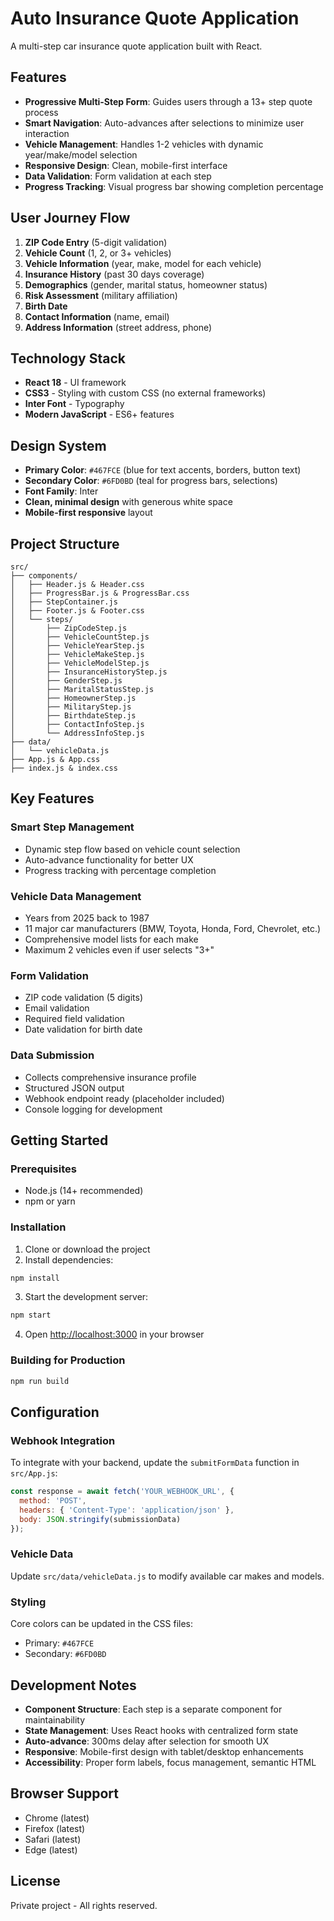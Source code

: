 # Auto Insurance Quote Application

A multi-step car insurance quote application built with React.

## Features

- **Progressive Multi-Step Form**: Guides users through a 13+ step quote process
- **Smart Navigation**: Auto-advances after selections to minimize user interaction
- **Vehicle Management**: Handles 1-2 vehicles with dynamic year/make/model selection
- **Responsive Design**: Clean, mobile-first interface
- **Data Validation**: Form validation at each step
- **Progress Tracking**: Visual progress bar showing completion percentage

## User Journey Flow

1. **ZIP Code Entry** (5-digit validation)
2. **Vehicle Count** (1, 2, or 3+ vehicles)
3. **Vehicle Information** (year, make, model for each vehicle)
4. **Insurance History** (past 30 days coverage)
5. **Demographics** (gender, marital status, homeowner status)
6. **Risk Assessment** (military affiliation)
7. **Birth Date**
8. **Contact Information** (name, email)
9. **Address Information** (street address, phone)

## Technology Stack

- **React 18** - UI framework
- **CSS3** - Styling with custom CSS (no external frameworks)
- **Inter Font** - Typography
- **Modern JavaScript** - ES6+ features

## Design System

- **Primary Color**: `#467FCE` (blue for text accents, borders, button text)
- **Secondary Color**: `#6FD0BD` (teal for progress bars, selections)
- **Font Family**: Inter
- **Clean, minimal design** with generous white space
- **Mobile-first responsive** layout

## Project Structure

```
src/
├── components/
│   ├── Header.js & Header.css
│   ├── ProgressBar.js & ProgressBar.css
│   ├── StepContainer.js
│   ├── Footer.js & Footer.css
│   └── steps/
│       ├── ZipCodeStep.js
│       ├── VehicleCountStep.js
│       ├── VehicleYearStep.js
│       ├── VehicleMakeStep.js
│       ├── VehicleModelStep.js
│       ├── InsuranceHistoryStep.js
│       ├── GenderStep.js
│       ├── MaritalStatusStep.js
│       ├── HomeownerStep.js
│       ├── MilitaryStep.js
│       ├── BirthdateStep.js
│       ├── ContactInfoStep.js
│       └── AddressInfoStep.js
├── data/
│   └── vehicleData.js
├── App.js & App.css
├── index.js & index.css
```

## Key Features

### Smart Step Management
- Dynamic step flow based on vehicle count selection
- Auto-advance functionality for better UX
- Progress tracking with percentage completion

### Vehicle Data Management
- Years from 2025 back to 1987
- 11 major car manufacturers (BMW, Toyota, Honda, Ford, Chevrolet, etc.)
- Comprehensive model lists for each make
- Maximum 2 vehicles even if user selects "3+"

### Form Validation
- ZIP code validation (5 digits)
- Email validation
- Required field validation
- Date validation for birth date

### Data Submission
- Collects comprehensive insurance profile
- Structured JSON output
- Webhook endpoint ready (placeholder included)
- Console logging for development

## Getting Started

### Prerequisites
- Node.js (14+ recommended)
- npm or yarn

### Installation

1. Clone or download the project
2. Install dependencies:
```bash
npm install
```

3. Start the development server:
```bash
npm start
```

4. Open [http://localhost:3000](http://localhost:3000) in your browser

### Building for Production

```bash
npm run build
```

## Configuration

### Webhook Integration
To integrate with your backend, update the `submitFormData` function in `src/App.js`:

```javascript
const response = await fetch('YOUR_WEBHOOK_URL', {
  method: 'POST',
  headers: { 'Content-Type': 'application/json' },
  body: JSON.stringify(submissionData)
});
```

### Vehicle Data
Update `src/data/vehicleData.js` to modify available car makes and models.

### Styling
Core colors can be updated in the CSS files:
- Primary: `#467FCE`
- Secondary: `#6FD0BD`

## Development Notes

- **Component Structure**: Each step is a separate component for maintainability
- **State Management**: Uses React hooks with centralized form state
- **Auto-advance**: 300ms delay after selection for smooth UX
- **Responsive**: Mobile-first design with tablet/desktop enhancements
- **Accessibility**: Proper form labels, focus management, semantic HTML

## Browser Support

- Chrome (latest)
- Firefox (latest)
- Safari (latest)
- Edge (latest)

## License

Private project - All rights reserved. 